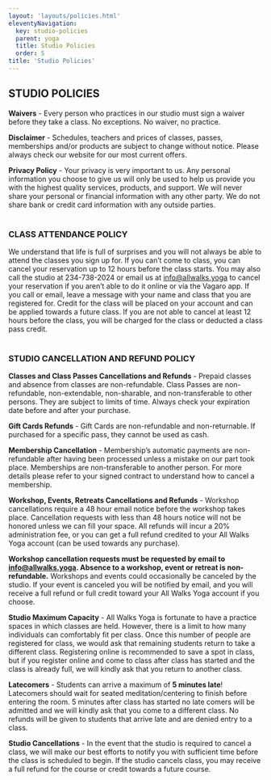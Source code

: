 ```yaml
---
layout: 'layouts/policies.html'
eleventyNavigation:
  key: studio-policies
  parent: yoga
  title: Studio Policies
  order: 5
title: 'Studio Policies'
---
```


## STUDIO POLICIES

**Waivers** - Every person who practices in our studio must sign a waiver before they take a class. No exceptions. No waiver, no practice.

**Disclaimer** - Schedules, teachers and prices of classes, passes, memberships and/or products are subject to change without notice. Please always check our website for our most current offers.

**Privacy Policy** - Your privacy is very important to us. Any personal information you choose to give us will only be used to help us provide you with the highest quality services, products, and support. We will never share your personal or financial information with any other party. We do not share bank or credit card information with any outside parties.  
<br />

### CLASS ATTENDANCE POLICY

We understand that life is full of surprises and you will not always be able to attend the classes you sign up for. If you can’t come to class, you can cancel your reservation up to 12 hours before the class starts. You may also call the studio at 234-738-2024 or email us at [info@allwalks.yoga](mailto:info@allwalks.yoga) to cancel your reservation if you aren’t able to do it online or via the Vagaro app. If you call or email, leave a message with your name and class that you are registered for. Credit for the class will be placed on your account and can be applied towards a future class. If you are not able to cancel at least 12 hours before the class, you will be charged for the class or deducted a class pass credit.  
<br />

### STUDIO CANCELLATION AND REFUND POLICY

**Classes and Class Passes Cancellations and Refunds** - Prepaid classes and absence from classes are non-refundable. Class Passes are non-refundable, non-extendable, non-sharable, and non-transferable to other persons. They are subject to limits of time. Always check your expiration date before and after your purchase.

**Gift Cards Refunds** - Gift Cards are non-refundable and non-returnable. If purchased for a specific pass, they cannot be used as cash.

**Membership Cancellation** - Membership’s automatic payments are non-refundable after having been processed unless a mistake on our part took place. Memberships are non-transferable to another person. For more details please refer to your signed contract to understand how to cancel a membership.

**Workshop, Events, Retreats Cancellations and Refunds** - Workshop cancellations require a 48 hour email notice before the workshop takes place. Cancellation requests with less than 48 hours notice will not be honored unless we can fill your space. All refunds will incur a 20% administration fee, or you can get a full refund credited to your All Walks Yoga account (can be used towards any purchase).

**Workshop cancellation requests must be requested by email to [info@allwalks.yoga](mailto:info@allwalks.yoga). Absence to a workshop, event or retreat is non-refundable.** Workshops and events could occasionally be canceled by the studio. If your event is canceled you will be notified by email, and you will receive a full refund or full credit toward your All Walks Yoga account if you choose.

**Studio Maximum Capacity** - All Walks Yoga is fortunate to have a practice spaces in which classes are held. However, there is a limit to how many individuals can comfortably fit per class. Once this number of people are registered for class, we would ask that remaining students return to take a different class. Registering online is recommended to save a spot in class, but if you register online and come to class after class has started and the class is already full, we will kindly ask that you return to another class.

**Latecomers** - Students can arrive a maximum of **5 minutes late**! Latecomers should wait for seated meditation/centering to finish before entering the room. 5 minutes after class has started no late comers will be admitted and we will kindly ask that you come to a different class. No refunds will be given to students that arrive late and are denied entry to a class.

**Studio Cancellations** - In the event that the studio is required to cancel a class, we will make our best efforts to notify you with sufficient time before the class is scheduled to begin. If the studio cancels class, you may receive a full refund for the course or credit towards a future course.
